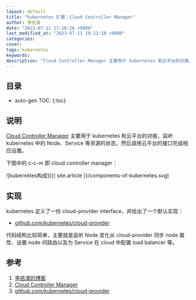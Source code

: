 ```yaml
---
layout: default
title: "kubernetes 扩展：Cloud Controller Manager"
author: 李佶澳
date: "2023-07-11 17:18:26 +0800"
last_modified_at: "2023-07-11 19:22:10 +0800"
categories:
cover:
tags: kubernetes
keywords:
description: "Cloud Controller Manager 主要用于 kubernetes 和云平台的对接，监听 kubernetes 中的 Node、Service 等资源的状态，然后调用云平台的接口完成相应设置。"
---
```


## 目录

* auto-gen TOC:
{:toc}

## 说明

[Cloud Controller Manager][2] 主要用于 kubernetes 和云平台的对接，监听 kubernetes 中的 Node、Service 等资源的状态，然后调用云平台的接口完成相应设置。

下图中的 c-c-m 即 cloud controller manager：

![kubernetes构成]({{ site.article }}/components-of-kubernetes.svg)

## 实现

kubernetes 定义了一份 cloud-provider interface，并给出了一个默认实现：

* [github.com/kubernetes/cloud-provider][3]

代码结构比较简单，主要就是监听 Node 变化从 cloud-provider 同步 node 属性、设置 node 间路由以及为 Service 在 cloud 中配置 load balancer 等。

## 参考

1. [李佶澳的博客][1]
2. [Cloud Controller Manager][2]
3. [github.com/kubernetes/cloud-provider][3]

[1]: https://www.lijiaocn.com "李佶澳的博客"
[2]: https://kubernetes.io/docs/concepts/architecture/cloud-controller/ "Cloud Controller Manager"
[3]: https://github.com/kubernetes/cloud-provider "github.com/kubernetes/cloud-provider"
